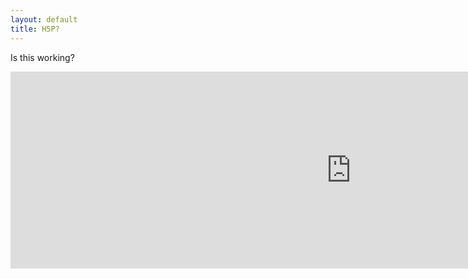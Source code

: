 ```yaml
---
layout: default
title: H5P?
---
```


Is this working?

<script src="https://h5p.org/sites/all/modules/h5p/library/js/h5p-resizer.js" charset="UTF-8"></script>

<iframe src="https://h5p.org/h5p/embed/1266284" width="1090" height="315" frameborder="0" allowfullscreen="allowfullscreen" allow="geolocation *; microphone *; camera *; midi *; encrypted-media *" title="Test Question"></iframe>